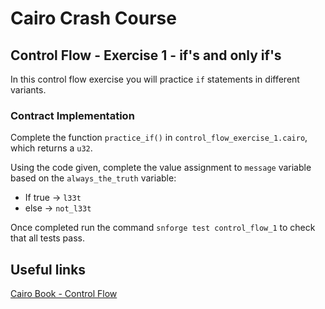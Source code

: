 # Cairo Crash Course

## Control Flow - Exercise 1 - if's and only if's
In this control flow exercise you will practice `if` statements in different variants.

### Contract Implementation
Complete the function `practice_if()` in `control_flow_exercise_1.cairo`, which returns a `u32`.

Using the code given, complete the value assignment to `message` variable based on the `always_the_truth` variable:
- If true -> `l33t`
- else -> `not_l33t`

Once completed run the command `snforge test control_flow_1` to check that all tests pass.

## Useful links
[Cairo Book - Control Flow](https://book.cairo-lang.org/ch02-05-control-flow.html)